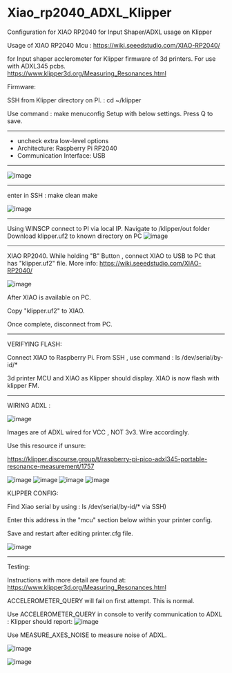 # Xiao_rp2040_ADXL_Klipper
Configuration for XIAO RP2040 for Input Shaper/ADXL usage on Klipper

Usage of XIAO RP2040 Mcu : 
https://wiki.seeedstudio.com/XIAO-RP2040/ 

for Input shaper acclerometer for Klipper firmware of 3d printers. For use with ADXL345 pcbs.
https://www.klipper3d.org/Measuring_Resonances.html


Firmware:

SSH from Klipper directory on PI.
: cd ~/klipper

Use command : make menuconfig 
Setup with below settings.
Press Q to save.
____________________________
- uncheck extra low-level options
- Architecture: Raspberry Pi RP2040
- Communication Interface: USB
___________________________
![image](https://user-images.githubusercontent.com/94410881/161407288-0ed898fe-4e68-40b4-bd45-d2981ff111e7.png)
____________________________

enter in SSH : make clean
               make
               
               
![image](https://user-images.githubusercontent.com/94410881/161407322-2eee11eb-5346-41fd-be4d-69338c560a5a.png)
__________________________

Using WINSCP connect to PI via local IP. 
Navigate to /klipper/out folder 
Download klipper.uf2 to known directory on PC
![image](https://user-images.githubusercontent.com/94410881/161407378-d7902dbe-5efb-41e3-9598-915eb46d732c.png)

__________________________

XIAO RP2040. 
While holding "B" Button , connect XIAO to USB to PC that has "klipper.uf2" file. 
More info: https://wiki.seeedstudio.com/XIAO-RP2040/

![image](https://user-images.githubusercontent.com/94410881/161407423-73daff7c-3f78-403b-b8db-df9fb036657b.png)


After XIAO is available on PC. 


Copy "klipper.uf2" to XIAO. 

Once complete, disconnect from PC. 

___________________________________

VERIFYING FLASH:

Connect XIAO to Raspberry Pi. 
From SSH , use command : ls /dev/serial/by-id/*

3d printer MCU and XIAO as Klipper should display. 
XIAO is now flash with klipper FM. 

_______________________________

WIRING ADXL :

![image](https://user-images.githubusercontent.com/94410881/161407023-dd86fc24-776a-4541-8163-0d1ca7f7424a.png)


Images are of ADXL wired for VCC , NOT 3v3. Wire accordingly. 

Use this resource if unsure:

https://klipper.discourse.group/t/raspberry-pi-pico-adxl345-portable-resonance-measurement/1757



![image](https://user-images.githubusercontent.com/94410881/161407548-3307d8fe-df5a-47bb-a56b-0e31875a1555.png)
![image](https://user-images.githubusercontent.com/94410881/161407540-dafd24a6-14c4-4b85-a269-b0317c822869.png)
![image](https://user-images.githubusercontent.com/94410881/161407767-9217da2d-0f61-47c0-9d34-5df5b6f7805e.png)
![image](https://user-images.githubusercontent.com/94410881/161407778-94ee89a1-89e9-4a65-8b89-63da0b4f1bb8.png)



KLIPPER CONFIG:

Find Xiao serial by using : ls /dev/serial/by-id/*  via SSH)

Enter this address in the "mcu" section below within your printer config. 

Save and restart after editing printer.cfg file. 

![image](https://user-images.githubusercontent.com/94410881/161407123-e0ffffb4-7f40-4a2e-834c-f13651e20d52.png)
____________________________________

Testing:

Instructions with more detail are found at: 
https://www.klipper3d.org/Measuring_Resonances.html

ACCELEROMETER_QUERY will fail on first attempt. This is normal. 

Use ACCELEROMETER_QUERY in console to verify communication to ADXL :
Klipper should report:
![image](https://user-images.githubusercontent.com/94410881/161407591-f7b02d88-e3da-45aa-ae50-43a772b115d1.png)

Use MEASURE_AXES_NOISE to measure noise of ADXL. 

![image](https://user-images.githubusercontent.com/94410881/161407797-b30ecfa5-af03-43d7-9d52-a282aafe655d.png)

![image](https://user-images.githubusercontent.com/94410881/161407793-070e4950-c8fa-436f-8a6b-961617915dbc.png)





 




